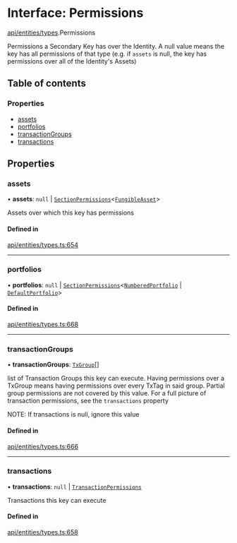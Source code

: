 # Interface: Permissions

[api/entities/types](../wiki/api.entities.types).Permissions

Permissions a Secondary Key has over the Identity. A null value means the key has
  all permissions of that type (e.g. if `assets` is null, the key has permissions over all
  of the Identity's Assets)

## Table of contents

### Properties

- [assets](../wiki/api.entities.types.Permissions#assets)
- [portfolios](../wiki/api.entities.types.Permissions#portfolios)
- [transactionGroups](../wiki/api.entities.types.Permissions#transactiongroups)
- [transactions](../wiki/api.entities.types.Permissions#transactions)

## Properties

### assets

• **assets**: ``null`` \| [`SectionPermissions`](../wiki/api.entities.types.SectionPermissions)\<[`FungibleAsset`](../wiki/api.entities.Asset.Fungible.FungibleAsset)\>

Assets over which this key has permissions

#### Defined in

[api/entities/types.ts:654](https://github.com/PolymeshAssociation/polymesh-sdk/blob/8a9e72221/src/api/entities/types.ts#L654)

___

### portfolios

• **portfolios**: ``null`` \| [`SectionPermissions`](../wiki/api.entities.types.SectionPermissions)\<[`NumberedPortfolio`](../wiki/api.entities.NumberedPortfolio.NumberedPortfolio) \| [`DefaultPortfolio`](../wiki/api.entities.DefaultPortfolio.DefaultPortfolio)\>

#### Defined in

[api/entities/types.ts:668](https://github.com/PolymeshAssociation/polymesh-sdk/blob/8a9e72221/src/api/entities/types.ts#L668)

___

### transactionGroups

• **transactionGroups**: [`TxGroup`](../wiki/api.procedures.types.TxGroup)[]

list of Transaction Groups this key can execute. Having permissions over a TxGroup
  means having permissions over every TxTag in said group. Partial group permissions are not
  covered by this value. For a full picture of transaction permissions, see the `transactions` property

NOTE: If transactions is null, ignore this value

#### Defined in

[api/entities/types.ts:666](https://github.com/PolymeshAssociation/polymesh-sdk/blob/8a9e72221/src/api/entities/types.ts#L666)

___

### transactions

• **transactions**: ``null`` \| [`TransactionPermissions`](../wiki/api.entities.types.TransactionPermissions)

Transactions this key can execute

#### Defined in

[api/entities/types.ts:658](https://github.com/PolymeshAssociation/polymesh-sdk/blob/8a9e72221/src/api/entities/types.ts#L658)
